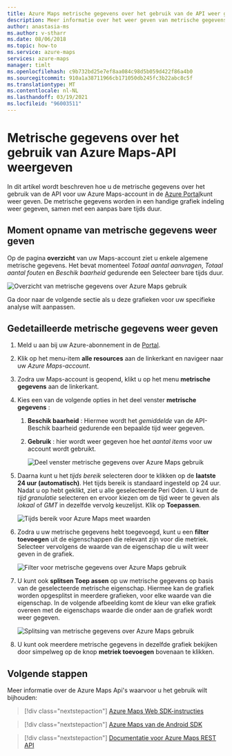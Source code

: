 ```yaml
---
title: Azure Maps metrische gegevens over het gebruik van de API weer geven | Microsoft Azure kaarten
description: Meer informatie over het weer geven van metrische gegevens over Azure Maps-API-gebruik, zoals totaal aantal aanvragen, totaal aantal fouten en beschik baarheid. Zie gegevens filteren en resultaten splitsen.
author: anastasia-ms
ms.author: v-stharr
ms.date: 08/06/2018
ms.topic: how-to
ms.service: azure-maps
services: azure-maps
manager: timlt
ms.openlocfilehash: c9b732bd25e7ef8aa084c98d5b059d422f86a4b0
ms.sourcegitcommit: 910a1a38711966cb171050db245fc3b22abc8c5f
ms.translationtype: MT
ms.contentlocale: nl-NL
ms.lasthandoff: 03/19/2021
ms.locfileid: "96003511"
---
```

# <a name="view-azure-maps-api-usage-metrics"></a>Metrische gegevens over het gebruik van Azure Maps-API weergeven

In dit artikel wordt beschreven hoe u de metrische gegevens over het gebruik van de API voor uw Azure Maps-account in de [Azure Portal](https://portal.azure.com)kunt weer geven. De metrische gegevens worden in een handige grafiek indeling weer gegeven, samen met een aanpas bare tijds duur.

## <a name="view-metric-snapshot"></a>Moment opname van metrische gegevens weer geven

Op de pagina **overzicht** van uw Maps-account ziet u enkele algemene metrische gegevens. Het bevat momenteel *Totaal aantal aanvragen*, *Totaal aantal fouten* en *Beschik baarheid* gedurende een Selecteer bare tijds duur.

![Overzicht van metrische gegevens over Azure Maps gebruik](media/how-to-view-api-usage/portal-overview.png)

Ga door naar de volgende sectie als u deze grafieken voor uw specifieke analyse wilt aanpassen.

## <a name="view-detailed-metrics"></a>Gedetailleerde metrische gegevens weer geven

1. Meld u aan bij uw Azure-abonnement in de [Portal](https://portal.azure.com).

2. Klik op het menu-item **alle resources** aan de linkerkant en navigeer naar uw *Azure Maps-account*.

3. Zodra uw Maps-account is geopend, klikt u op het menu **metrische gegevens** aan de linkerkant.

4. Kies een van de volgende opties in het deel venster **metrische gegevens** :

   1. **Beschik baarheid** : Hiermee wordt het *gemiddelde* van de API-Beschik baarheid gedurende een bepaalde tijd weer gegeven.
   2. **Gebruik** : hier wordt weer gegeven hoe het *aantal items* voor uw account wordt gebruikt.

      ![Deel venster metrische gegevens over Azure Maps gebruik](media/how-to-view-api-usage/portal-metrics.png)

5. Daarna kunt u het *tijds bereik* selecteren door te klikken op de **laatste 24 uur (automatisch)**. Het tijds bereik is standaard ingesteld op 24 uur. Nadat u op hebt geklikt, ziet u alle geselecteerde Peri Oden. U kunt de *tijd granulatie* selecteren en ervoor kiezen om de tijd weer te geven als *lokaal* of *GMT* in dezelfde vervolg keuzelijst. Klik op **Toepassen**.

    ![Tijds bereik voor Azure Maps meet waarden](media/how-to-view-api-usage/time-range.png)

6. Zodra u uw metrische gegevens hebt toegevoegd, kunt u een **filter toevoegen** uit de eigenschappen die relevant zijn voor die metriek. Selecteer vervolgens de waarde van de eigenschap die u wilt weer geven in de grafiek.

    ![Filter voor metrische gegevens over Azure Maps gebruik](media/how-to-view-api-usage/filter.png)

7. U kunt ook **splitsen Toep assen** op uw metrische gegevens op basis van de geselecteerde metrische eigenschap. Hiermee kan de grafiek worden opgesplitst in meerdere grafieken, voor elke waarde van die eigenschap. In de volgende afbeelding komt de kleur van elke grafiek overeen met de eigenschaps waarde die onder aan de grafiek wordt weer gegeven.

    ![Splitsing van metrische gegevens over Azure Maps gebruik](media/how-to-view-api-usage/splitting.png)

8. U kunt ook meerdere metrische gegevens in dezelfde grafiek bekijken door simpelweg op de knop **metriek toevoegen** bovenaan te klikken.

## <a name="next-steps"></a>Volgende stappen

Meer informatie over de Azure Maps Api's waarvoor u het gebruik wilt bijhouden:
> [!div class="nextstepaction"] 
> [Azure Maps Web SDK-instructies](how-to-use-map-control.md)

> [!div class="nextstepaction"] 
> [Azure Maps van de Android SDK](how-to-use-android-map-control-library.md)

> [!div class="nextstepaction"]
> [Documentatie voor Azure Maps REST API](/rest/api/maps)